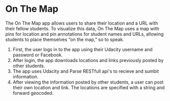 <h1>On The Map</h1>

The On The Map app allows users to share their location and a URL with their fellow students. To visualize this data, On The Map uses a map with pins for location and pin annotations for student names and URLs, allowing students to place themselves “on the map,” so to speak. 
<ol>
<li>First, the user logs in to the app using their Udacity username and password or Facebook.</li>
<li>After login, the app downloads locations and links previously posted by other students.</li>
<li>The app uses Udacity and Parse RESTfull api's to recieve and sumbit information.</li>
<li>After viewing the information posted by other students, a user can post their own location and link. The locations are specified with a string and forward geocoded.</li>
</ol>
